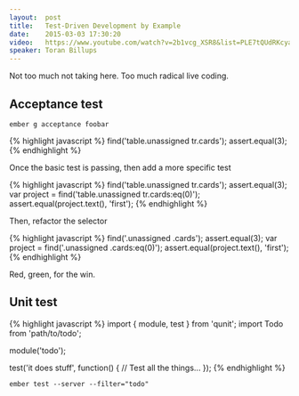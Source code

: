 ```yaml
---
layout:  post
title:   Test-Driven Development by Example
date:    2015-03-03 17:30:20
video:   https://www.youtube.com/watch?v=2b1vcg_XSR8&list=PLE7tQUdRKcyacwiUPs0CjPYt6tJub4xXU&index=9
speaker: Toran Billups
---
```


Not too much not taking here. Too much radical live coding.

## Acceptance test

`ember g acceptance foobar`

{% highlight javascript %}
find('table.unassigned tr.cards');
assert.equal(3);
{% endhighlight %}

Once the basic test is passing, then add a more specific test

{% highlight javascript %}
find('table.unassigned tr.cards');
assert.equal(3);
var project = find('table.unassigned tr.cards:eq(0)');
assert.equal(project.text(), 'first');
{% endhighlight %}

Then, refactor the selector

{% highlight javascript %}
find('.unassigned .cards');
assert.equal(3);
var project = find('.unassigned .cards:eq(0)');
assert.equal(project.text(), 'first');
{% endhighlight %}

Red, green, for the win.

## Unit test

{% highlight javascript %}
import { module, test } from 'qunit';
import Todo from 'path/to/todo';

module('todo');

test('it does stuff', function() {
  // Test all the things...
});
{% endhighlight %}


`ember test --server --filter="todo"`
